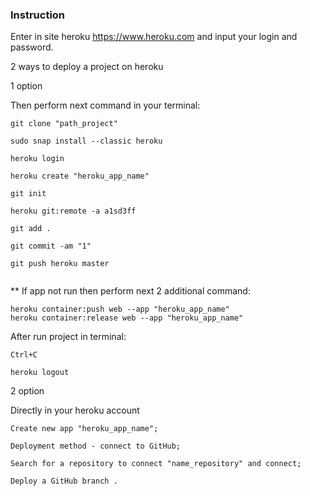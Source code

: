 ### Instruction 


Enter in site heroku https://www.heroku.com and input your login and password.

2 ways to deploy a project on heroku

1 option

Then perform next command in your terminal:

```
git clone "path_project"

sudo snap install --classic heroku

heroku login

heroku create "heroku_app_name"

git init

heroku git:remote -a a1sd3ff

git add .

git commit -am "1"

git push heroku master


```

** If app not run then perform next 2 additional command:

```
heroku container:push web --app "heroku_app_name"
heroku container:release web --app "heroku_app_name"
```

After run project in terminal:

```
Ctrl+C

heroku logout
```

2 option

Directly in your heroku account

```
Create new app "heroku_app_name";

Deployment method - connect to GitHub;

Search for a repository to connect "name_repository" and connect;

Deploy a GitHub branch .

```